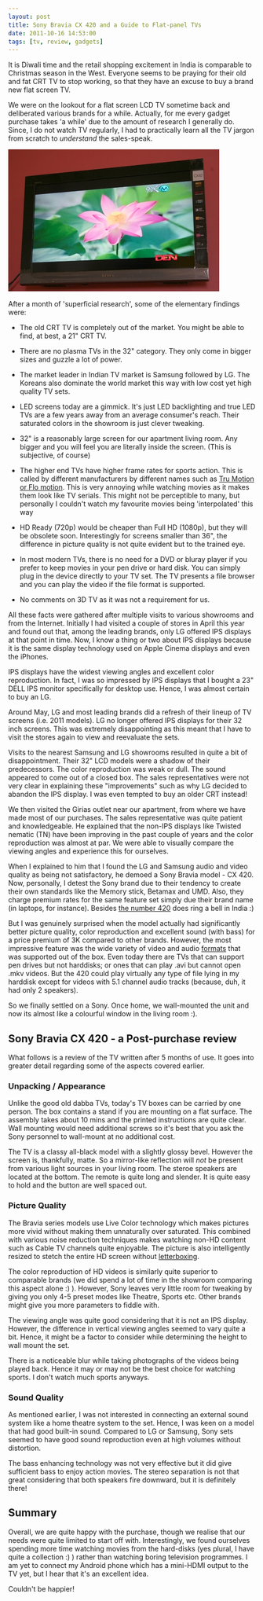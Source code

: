 ```yaml
---
layout: post
title: Sony Bravia CX 420 and a Guide to Flat-panel TVs
date: 2011-10-16 14:53:00
tags: [tv, review, gadgets]
---
```


It is Diwali time and the retail shopping excitement in India is comparable to Christmas season in the West. Everyone seems to be praying for their old and fat CRT TV to stop working, so that they have an excuse to buy a brand new flat screen TV.

We were on the lookout for a flat screen LCD TV sometime back and deliberated various brands for a while. Actually, for me every gadget purchase takes 'a while' due to the amount of research I generally do. Since, I do not watch TV regularly, I had to practically learn all the TV jargon from scratch to _understand_ the sales-speak.

<img src="/blog/img/sony_bravia_cx_420.jpg" width="430" height="289" alt="Sony Bravia CX 420" title="Sony Bravia CX 420 on our wall" class="alignright"/>

After a month of 'superficial research', some of the elementary findings were:

* The old CRT TV is completely out of the market. You might be able to find, at best, a 21" CRT TV.
* There are no plasma TVs in the 32" category. They only come in bigger sizes and guzzle a lot of power.
* The market leader in Indian TV market is Samsung followed by LG. The Koreans also dominate the world market this way with low cost yet high quality TV sets.
* LED screens today are a gimmick. It's just LED backlighting and true LED TVs are a few years away from an average consumer's reach. Their saturated colors in the showroom is just clever tweaking.
* 32" is a reasonably large screen for our apartment living room. Any bigger and you will feel you are literally inside the screen. (This is subjective, of course)
* The higher end TVs have higher frame rates for sports action. This is called by different manufacturers by different names such as [Tru Motion or Flo motion][motion]. This is very annoying while watching movies as it makes them look like TV serials. This might not be perceptible to many, but personally I couldn't watch my favourite movies being 'interpolated' this way
* HD Ready (720p) would be cheaper than Full HD (1080p), but they will be obsolete soon. Interestingly for screens smaller than 36", the difference in picture quality is not quite evident but to the trained eye.
* In most modern TVs, there is no need for a DVD or bluray player if you prefer to keep movies in your pen drive or hard disk. You can simply plug in the device directly to your TV set. The TV presents a file browser and you can play the video if the file format is supported.
* No comments on 3D TV as it was not a requirement for us.

  [motion]: http://en.wikipedia.org/wiki/Motion_interpolation "Motion Interpolation as it is technically known"

All these facts were gathered after multiple visits to various showrooms and from the Internet. Initially I had visited a couple of stores in April this year and found out that, among the leading brands, only LG offered IPS displays at that point in time. Now, I know a thing or two about IPS displays because it is the same display technology used on Apple Cinema displays and even the iPhones. 

IPS displays have the widest viewing angles and excellent color reproduction. In fact, I was so impressed by IPS displays that I bought a 23" DELL IPS monitor specifically for desktop use. Hence, I was almost certain to buy an LG.

Around May, LG and most leading brands did a refresh of their lineup of TV screens (i.e. 2011 models). LG no longer offered IPS displays for their 32 inch screens. This was extremely disappointing as this meant that I have to visit the stores again to view and reevaluate the sets.

Visits to the nearest Samsung and LG showrooms resulted in quite a bit of disappointment. Their 32" LCD models were a shadow of their predecessors. The color reproduction was weak or dull. The sound appeared to come out of a closed box. The sales representatives were not very clear in explaining these "improvements" such as why LG decided to abandon the IPS display. I was even tempted to buy an older CRT instead!

We then visited the Girias outlet near our apartment, from where we have made most of our purchases. The sales representative was quite patient and knowledgeable. He explained that the non-IPS displays like Twisted nematic (TN) have been improving in the past couple of years and the color reproduction was almost at par. We were able to visually compare the viewing angles and experience this for ourselves.

When I explained to him that I found the LG and Samsung audio and video quality as being not satisfactory, he demoed a Sony Bravia model - CX 420. Now, personally, I detest the Sony brand due to their tendency to create their own standards like the Memory stick, Betamax and UMD. Also, they charge premium rates for the same feature set simply due their brand name (in laptops, for instance). Besides [the number 420][no420] does ring a bell in India :)

  [no420]: http://en.wikipedia.org/wiki/Section_420 "Section 420 of the Indian Penal Code is a slang reference for a confidence trickster"

But I was genuinely surprised when the model actually had significantly better picture quality, color reproduction and excellent sound (with bass) for a price premium of 3K compared to other brands. However, the most impressive feature was the wide variety of video and audio [formats][formats] that was supported out of the box. Even today there are TVs that can support pen drives but not harddisks; or ones that can play .avi but cannot open .mkv videos. But the 420 could play virtually any type of file lying in my harddisk except for videos with 5.1 channel audio tracks  (because, duh, it had only 2 speakers).

  [formats]: http://www.sony.co.in/product/resources/en_IN/pdf/LCD/bravia-x-reality-catalogue.pdf 

So we finally settled on a Sony. Once home, we wall-mounted the unit and now its almost like a colourful window in the living room :). 

## Sony Bravia CX 420 - a Post-purchase review

What follows is a review of the TV written after 5 months of use. It goes into greater detail regarding some of the aspects covered earlier.

### Unpacking / Appearance 

Unlike the good old dabba TVs, today's TV boxes can be carried by one person. The box contains a stand if you are mounting on a flat surface. The assembly takes about 10 mins and the printed instructions are quite clear. Wall mounting would need additional screws so it's best that you ask the Sony personnel to wall-mount at no additional cost.

The TV is a classy all-black model with a slightly glossy bevel. However the screen is, thankfully, matte. So a mirror-like reflection will _not_ be present from various light sources in your living room. The steroe speakers are located at the bottom. The remote is quite long and slender. It is quite easy to hold and the button are well spaced out.  

### Picture Quality

The Bravia series models use Live Color technology which makes pictures more vivid without making them unnaturally over saturated. This combined with various noise reduction techniques makes watching non-HD content such as Cable TV channels quite enjoyable. The picture is also intelligently resized to stetch the entire HD screen without [letterboxing][letterbox].

  [letterbox]: http://en.wikipedia.org/wiki/Letterbox

The color reproduction of HD videos is similarly quite superior to comparable brands (we did spend a lot of time in the showroom comparing this aspect alone :) ). However, Sony leaves very little room for tweaking by giving you only 4-5 preset modes like Theatre, Sports etc. Other brands might give you more parameters to fiddle with.

The viewing angle was quite good considering that it is not an IPS display. However, the difference in vertical viewing angles seemed to vary quite a bit. Hence, it might be a factor to consider while determining the height to wall mount the set.

There is a noticeable blur while taking photographs of the videos being played back. Hence it may or may not be the best choice for watching sports. I don't watch much sports anyways.

### Sound Quality

As mentioned earlier, I was not interested in connecting an external sound system like a home theatre system to the set. Hence, I was keen on a model that had good built-in sound. Compared to LG or Samsung, Sony sets seemed to have good sound reproduction even at high volumes without distortion.

The bass enhancing technology was not very effective but it did give sufficient bass to enjoy action movies. The stereo separation is not that great considering that both speakers fire downward, but it is definitely there!

## Summary

Overall, we are quite happy with the purchase, though we realise that our needs were quite limited to start off with. Interestingly, we found ourselves spending more time watching movies from the hard-disks (yes plural, I have quite a collection :) ) rather than watching boring television programmes. I am yet to connect my Android phone which has a mini-HDMI output to the TV yet, but I hear that it's an excellent idea.

Couldn't be happier!
